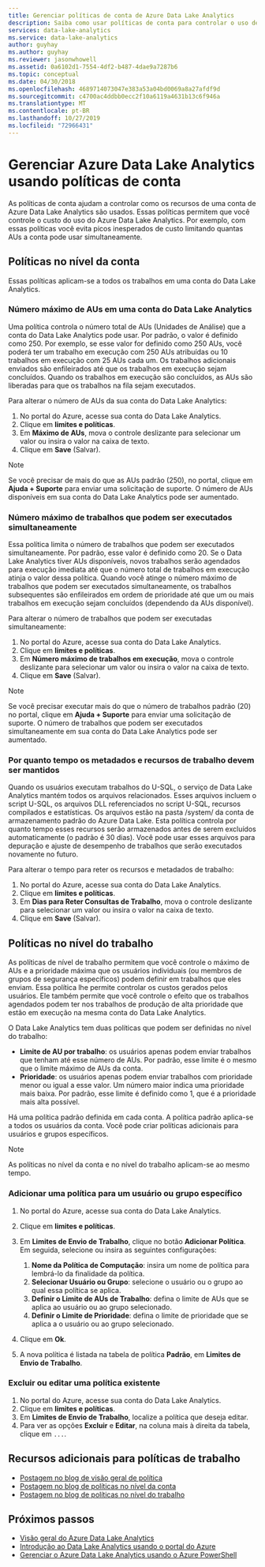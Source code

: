 ```yaml
---
title: Gerenciar políticas de conta de Azure Data Lake Analytics
description: Saiba como usar políticas de conta para controlar o uso de uma conta de Data Lake Analytics, como o máximo de AUs e máximo de trabalhos.
services: data-lake-analytics
ms.service: data-lake-analytics
author: guyhay
ms.author: guyhay
ms.reviewer: jasonwhowell
ms.assetid: 0a6102d1-7554-4df2-b487-4dae9a7287b6
ms.topic: conceptual
ms.date: 04/30/2018
ms.openlocfilehash: 4689714073047e383a53a04bd0069a8a27afdf9d
ms.sourcegitcommit: c4700ac4ddbb0ecc2f10a6119a4631b13c6f946a
ms.translationtype: MT
ms.contentlocale: pt-BR
ms.lasthandoff: 10/27/2019
ms.locfileid: "72966431"
---
```

# <a name="manage-azure-data-lake-analytics-using-account-policies"></a>Gerenciar Azure Data Lake Analytics usando políticas de conta

As políticas de conta ajudam a controlar como os recursos de uma conta de Azure Data Lake Analytics são usados. Essas políticas permitem que você controle o custo do uso do Azure Data Lake Analytics. Por exemplo, com essas políticas você evita picos inesperados de custo limitando quantas AUs a conta pode usar simultaneamente.

## <a name="account-level-policies"></a>Políticas no nível da conta

Essas políticas aplicam-se a todos os trabalhos em uma conta do Data Lake Analytics.

### <a name="maximum-number-of-aus-in-a-data-lake-analytics-account"></a>Número máximo de AUs em uma conta do Data Lake Analytics
Uma política controla o número total de AUs (Unidades de Análise) que a conta do Data Lake Analytics pode usar. Por padrão, o valor é definido como 250. Por exemplo, se esse valor for definido como 250 AUs, você poderá ter um trabalho em execução com 250 AUs atribuídas ou 10 trabalhos em execução com 25 AUs cada um. Os trabalhos adicionais enviados são enfileirados até que os trabalhos em execução sejam concluídos. Quando os trabalhos em execução são concluídos, as AUs são liberadas para que os trabalhos na fila sejam executados.

Para alterar o número de AUs da sua conta do Data Lake Analytics:

1. No portal do Azure, acesse sua conta do Data Lake Analytics.
2. Clique em **limites e políticas**.
3. Em **Máximo de AUs**, mova o controle deslizante para selecionar um valor ou insira o valor na caixa de texto. 
4. Clique em **Save** (Salvar).

> [!NOTE]
> Se você precisar de mais do que as AUs padrão (250), no portal, clique em **Ajuda + Suporte** para enviar uma solicitação de suporte. O número de AUs disponíveis em sua conta do Data Lake Analytics pode ser aumentado.
>

### <a name="maximum-number-of-jobs-that-can-run-simultaneously"></a>Número máximo de trabalhos que podem ser executados simultaneamente
Essa política limita o número de trabalhos que podem ser executados simultaneamente. Por padrão, esse valor é definido como 20. Se o Data Lake Analytics tiver AUs disponíveis, novos trabalhos serão agendados para execução imediata até que o número total de trabalhos em execução atinja o valor dessa política. Quando você atinge o número máximo de trabalhos que podem ser executados simultaneamente, os trabalhos subsequentes são enfileirados em ordem de prioridade até que um ou mais trabalhos em execução sejam concluídos (dependendo da AUs disponível).

Para alterar o número de trabalhos que podem ser executadas simultaneamente:

1. No portal do Azure, acesse sua conta do Data Lake Analytics.
2. Clique em **limites e políticas**.
3. Em **Número máximo de trabalhos em execução**, mova o controle deslizante para selecionar um valor ou insira o valor na caixa de texto. 
4. Clique em **Save** (Salvar).

> [!NOTE]
> Se você precisar executar mais do que o número de trabalhos padrão (20) no portal, clique em **Ajuda + Suporte** para enviar uma solicitação de suporte. O número de trabalhos que podem ser executados simultaneamente em sua conta do Data Lake Analytics pode ser aumentado.
>

### <a name="how-long-to-keep-job-metadata-and-resources"></a>Por quanto tempo os metadados e recursos de trabalho devem ser mantidos 
Quando os usuários executam trabalhos do U-SQL, o serviço de Data Lake Analytics mantém todos os arquivos relacionados. Esses arquivos incluem o script U-SQL, os arquivos DLL referenciados no script U-SQL, recursos compilados e estatísticas. Os arquivos estão na pasta /system/ da conta de armazenamento padrão do Azure Data Lake. Esta política controla por quanto tempo esses recursos serão armazenados antes de serem excluídos automaticamente (o padrão é 30 dias). Você pode usar esses arquivos para depuração e ajuste de desempenho de trabalhos que serão executados novamente no futuro.

Para alterar o tempo para reter os recursos e metadados de trabalho:

1. No portal do Azure, acesse sua conta do Data Lake Analytics.
2. Clique em **limites e políticas**.
3. Em **Dias para Reter Consultas de Trabalho**, mova o controle deslizante para selecionar um valor ou insira o valor na caixa de texto.  
4. Clique em **Save** (Salvar).

## <a name="job-level-policies"></a>Políticas no nível do trabalho

As políticas de nível de trabalho permitem que você controle o máximo de AUs e a prioridade máxima que os usuários individuais (ou membros de grupos de segurança específicos) podem definir em trabalhos que eles enviam. Essa política lhe permite controlar os custos gerados pelos usuários. Ele também permite que você controle o efeito que os trabalhos agendados podem ter nos trabalhos de produção de alta prioridade que estão em execução na mesma conta do Data Lake Analytics.

O Data Lake Analytics tem duas políticas que podem ser definidas no nível do trabalho:

* **Limite de AU por trabalho**: os usuários apenas podem enviar trabalhos que tenham até esse número de AUs. Por padrão, esse limite é o mesmo que o limite máximo de AUs da conta.
* **Prioridade**: os usuários apenas podem enviar trabalhos com prioridade menor ou igual a esse valor. Um número maior indica uma prioridade mais baixa. Por padrão, esse limite é definido como 1, que é a prioridade mais alta possível.

Há uma política padrão definida em cada conta. A política padrão aplica-se a todos os usuários da conta. Você pode criar políticas adicionais para usuários e grupos específicos. 

> [!NOTE]
> As políticas no nível da conta e no nível do trabalho aplicam-se ao mesmo tempo.
>

### <a name="add-a-policy-for-a-specific-user-or-group"></a>Adicionar uma política para um usuário ou grupo específico

1. No portal do Azure, acesse sua conta do Data Lake Analytics.
2. Clique em **limites e políticas**.
3. Em **Limites de Envio de Trabalho**, clique no botão **Adicionar Política**. Em seguida, selecione ou insira as seguintes configurações:
    1. **Nome da Política de Computação**: insira um nome de política para lembrá-lo da finalidade da política.
    2. **Selecionar Usuário ou Grupo**: selecione o usuário ou o grupo ao qual essa política se aplica.
    3. **Definir o Limite de AUs de Trabalho**: defina o limite de AUs que se aplica ao usuário ou ao grupo selecionado.
    4. **Definir o Limite de Prioridade**: defina o limite de prioridade que se aplica a o usuário ou ao grupo selecionado.

4. Clique em **Ok**.

5. A nova política é listada na tabela de política **Padrão**, em **Limites de Envio de Trabalho**. 

### <a name="delete-or-edit-an-existing-policy"></a>Excluir ou editar uma política existente

1. No portal do Azure, acesse sua conta do Data Lake Analytics.
2. Clique em **limites e políticas**.
3. Em **Limites de Envio de Trabalho**, localize a política que deseja editar.
4.  Para ver as opções **Excluir** e **Editar**, na coluna mais à direita da tabela, clique em `...`.

## <a name="additional-resources-for-job-policies"></a>Recursos adicionais para políticas de trabalho
* [Postagem no blog de visão geral de política](https://blogs.msdn.microsoft.com/azuredatalake/2017/06/08/managing-your-azure-data-lake-analytics-compute-resources-overview/)
* [Postagem no blog de políticas no nível da conta](https://blogs.msdn.microsoft.com/azuredatalake/2017/06/08/managing-your-azure-data-lake-analytics-compute-resources-account-level-policy/)
* [Postagem no blog de políticas no nível do trabalho](https://blogs.msdn.microsoft.com/azuredatalake/2017/06/08/managing-your-azure-data-lake-analytics-compute-resources-job-level-policy/)

## <a name="next-steps"></a>Próximos passos

* [Visão geral do Azure Data Lake Analytics](data-lake-analytics-overview.md)
* [Introdução ao Data Lake Analytics usando o portal do Azure](data-lake-analytics-get-started-portal.md)
* [Gerenciar o Azure Data Lake Analytics usando o Azure PowerShell](data-lake-analytics-manage-use-powershell.md)